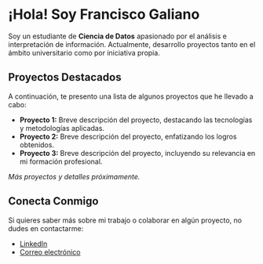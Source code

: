 # ¡Hola! Soy **Francisco Galiano**

Soy un estudiante de **Ciencia de Datos** apasionado por el análisis e interpretación de información. Actualmente, desarrollo proyectos tanto en el ámbito universitario como por iniciativa propia.

## Proyectos Destacados

A continuación, te presento una lista de algunos proyectos que he llevado a cabo:

- **Proyecto 1:** Breve descripción del proyecto, destacando las tecnologías y metodologías aplicadas.
- **Proyecto 2:** Breve descripción del proyecto, enfatizando los logros obtenidos.
- **Proyecto 3:** Breve descripción del proyecto, incluyendo su relevancia en mi formación profesional.

*Más proyectos y detalles próximamente.*

## Conecta Conmigo

Si quieres saber más sobre mi trabajo o colaborar en algún proyecto, no dudes en contactarme:

- [LinkedIn](https://www.linkedin.com/in/francisco-galiano-amoros-b7a912293/)  
- [Correo electrónico](mailto:franciscogdatascience@gmail.com)


<!--
**Franciscog-datascientist/Franciscog-datascientist** is a ✨ _special_ ✨ repository because its `README.md` (this file) appears on your GitHub profile.

Here are some ideas to get you started:

- 🔭 I’m currently working on ...
- 🌱 I’m currently learning ...
- 👯 I’m looking to collaborate on ...
- 🤔 I’m looking for help with ...
- 💬 Ask me about ...
- 📫 How to reach me: ...
- 😄 Pronouns: ...
- ⚡ Fun fact: ...
-->
